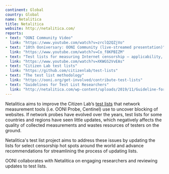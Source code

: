 ```yaml
---
continent: Global
country: Global
name: Netalitica
title: Netalitica
website: http://netalitica.com/
reports:
- text: "OONI Community Video"
  link: "https://www.youtube.com/watch?v=zrclQ2QZjVo"
- text: "10th Ooniversary: OONI Community (live-streamed presentation)"
  link: "https://www.youtube.com/watch?v=Co_f8KPBIZM"
- text: "Test lists for measuring Internet censorship – applicability, problems and solutions (live-streamed presentation)"
  link: "https://www.youtube.com/watch?v=XKWGS2VvEAs"
- text: "Citizen Lab test lists"
  link: "https://github.com/citizenlab/test-lists"
- text: "The test list methodology"
  link: "https://ooni.org/get-involved/contribute-test-lists"	
- text: "Guidelines for Test List Researchers"
  link: "http://netalitica.com/wp-content/uploads/2019/11/Guideline-for-Test-List-Researchers-V5.pdf"
---
```


Netalitica aims to improve the Citizen Lab’s [test lists](https://github.com/citizenlab/test-lists) that network measurement tools (i.e. OONI Probe, Centinel) use to uncover blocking of websites. If network probes have evolved over the years, test lists for some countries and regions have seen little updates, which negatively affects the quality of collected measurements and wastes resources of testers on the ground. 

Netalitica's test list project aims to address these issues by updating the lists for select censorship hot spots around the world and advance recommendations for streamlining the process of updating lists. 

OONI collaborates with Netalitica on engaging researchers and reviewing updates to test lists.